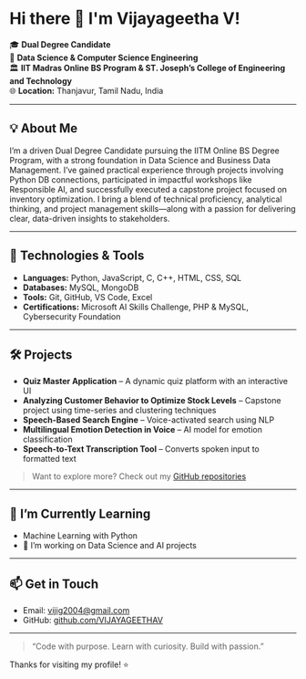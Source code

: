 # Hi there 👋 I'm Vijayageetha V!

🎓 **Dual Degree Candidate**  
📍 **Data Science & Computer Science Engineering**  
🏛️ **IIT Madras Online BS Program & ST. Joseph’s College of Engineering and Technology**  
🌐 **Location:** Thanjavur, Tamil Nadu, India

---

## 💡 About Me

I’m a driven Dual Degree Candidate pursuing the IITM Online BS Degree Program, with a strong foundation in Data Science and Business Data Management. I’ve gained practical experience through projects involving Python DB connections, participated in impactful workshops like Responsible AI, and successfully executed a capstone project focused on inventory optimization. I bring a blend of technical proficiency, analytical thinking, and project management skills—along with a passion for delivering clear, data-driven insights to stakeholders.

---

## 🔧 Technologies & Tools

- **Languages:** Python, JavaScript, C, C++, HTML, CSS, SQL  
- **Databases:** MySQL, MongoDB  
- **Tools:** Git, GitHub, VS Code, Excel  
- **Certifications:** Microsoft AI Skills Challenge, PHP & MySQL, Cybersecurity Foundation  

---

## 🛠 Projects

- **Quiz Master Application** – A dynamic quiz platform with an interactive UI  
- **Analyzing Customer Behavior to Optimize Stock Levels** – Capstone project using time-series and clustering techniques  
- **Speech-Based Search Engine** – Voice-activated search using NLP  
- **Multilingual Emotion Detection in Voice** – AI model for emotion classification  
- **Speech-to-Text Transcription Tool** – Converts spoken input to formatted text

> Want to explore more? Check out my [GitHub repositories](https://github.com/VIJAYAGEETHAV)

---

## 🌱 I’m Currently Learning

- Machine Learning with Python  
- 🔭 I’m working on Data Science and AI projects
---

## 📫 Get in Touch

- Email: [vijig2004@gmail.com](mailto:vijig2004@gmail.com)  
- GitHub: [github.com/VIJAYAGEETHAV](https://github.com/VIJAYAGEETHAV)

---

> “Code with purpose. Learn with curiosity. Build with passion.”

Thanks for visiting my profile! ⭐
